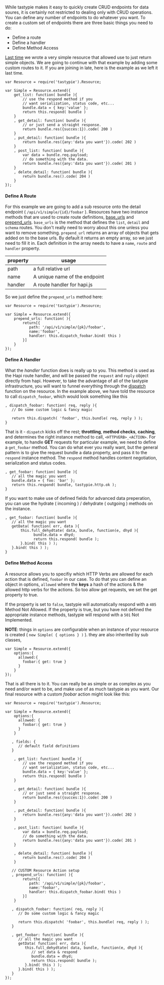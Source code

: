 While tastypie makes it easy to quickly create CRUD endpoints for data soures, it is certainly not restricted to dealing only with CRUD operations. You can define any number of endpoints to do whatever you want. To create a custom set of endpoints there are three basic things you need to do:


* Define a route
* Define a handler
* Define Method Access

[Last time](/2015/06/25/custom-api-resources-with-node-tastypie) we wrote a very simple resource that allowed use to just return simple objects. We are going to continue with that example by adding some custom routes to it. If you are joining in late, here is the example as we left it last time.

```
var Resource = require('tastypie').Resource; 
 
var Simple = Resource.extend({  
    get_list: function( bundle ){ 
        // use the respond method if you 
        // want serialization, status code, etc... 
        bundle.data = { key:'value' }; 
        return this.respond( bundle ) 
    } 
    , get_detail: function( bundle ){ 
        // or just send a straight response. 
        return bundle.res({succes:1}).code( 200 ) 
    } 
    , put_detail: function( bundle ){ 
        return bundle.res({any:'data you want'}).code( 202 ) 
    } 
    , post_list: function( bundle ){ 
        var data = bundle.req.payload; 
        // do something with the data. 
        return bundle.res({any:'data you want'}).code( 201 ) 
    } 
    , delete_detail: function( bundle ){ 
        return bundle.res().code( 204 ) 
    } 
});
```

#### Define A Route

For this example we are going to add a sub resource onto the detail endpoint ( `/api/v1/simple/{id}/foobar` ). Resources have two instance methods that are used to create route definitions, [base\_urls](https://github.com/esatterwhite/node-tastypie/blob/v0.4.4/lib/resource/index.js#L242) and [prepend\_urls](https://github.com/esatterwhite/node-tastypie/blob/v0.4.4/lib/resource/index.js#L715). `base_urls` is the method that defines the `list`, `detail` and `schema` routes. You don't really need to worry about this one unless you want to remove something. `prepend_url` returns an array of objects that gets added on to the base urls. By default it returns an empty array, so we just need to fill it in. Each definition in the array needs to have a `name`, `route` and `handler` property.
<table class="striped hoverable">
  <thead>
     <th>property</th><th>usage</th>
  </thead>
  <tbody>
     <tr>
        <td>path</td>
        <td>a full relative url</td>
     </tr>
     <tr>
        <td>name</td>
        <td>A unique name of the endpoint</td>
     </tr>
     <tr>
        <td>handler</td>
        <td>A route handler for hapi.js</td>
     </tr>
  </tbody>
</table>

So we just define the `prepend_urls` method here:

```
var Resource = require('tastypie').Resource; 
 
var Simple = Resource.extend({
    prepend_urls: function( ){
        return[{
           path: '/api/v1/simple/{pk}/foobar',
           name:'foobar',
           handler: this.dispatch_foobar.bind( this )
        }]
    }
});
```

#### Define A Handler

What the *handler* function does is really up to you. This method is used as the Hapi route handler, and will be passed the `request` and `reply` object directly from hapi. However, to take the advantage of all of the tastypie infrastructure, you will want to funnel everything through the [dispatch](https://github.com/esatterwhite/node-tastypie/blob/v0.4.4/lib/resource/index.js#L280) function on the resource. In the example above, we have told the resource to call `dispatch_foobar`, which would look something like this

```
, dispatch_foobar: function( req, reply ){
   // Do some custom logic & fancy magic

   return this.dispatch( 'foobar', this.bundle( req, reply ) );
}
```

That is it -  `dispatch` kicks off the rest; **throttling**, **method checks**, **caching**, and determines the right instance method to call, `<HTTPVERB>_<ACTION>`. For example, to handle **GET** requests for particular example, we need to define a `get_foobar` method. You can do what ever you really want, but the general pattern is to give the request bundle a data property, and pass it to the `respond` instance method. The `respond` method handles content negotiation, serialization and status codes.

```
, get_foobar: function( bundle ){
   // all the magic you want
   bundle.data = { foo: 'bar' };
   return this.respond( bundle, tastypie.http.ok );
}
```  

If you want to make use of defined fields for advanced data preperation, you can use the hydrate ( incoming ) / dehydrate ( outgoing ) methods on the instance. 

```
, get_foobar: function( bundle ){
   // all the magic you want
   getData( function( err, data ){
       this.full_dehydtate( data, bundle, function(e, dhyd ){
             bundle.data = dhyd;
             return this.respond( bundle );
       }.bind( this ) );
   }.bind( this ) );
}
```  

#### Define Method Access

A resource allows you to specifiy which HTTP Verbs are allowed for each action that is defined, `foobar` in our case. To do that you can define an object in options, `allowed` where the **keys** a hash of the actions & the allowed http verbs for the actions. So too allow get requests, we set the get property to true.

If the property is set to `false`, tastypie will automatically respond with a `405` Method Not Allowed. If the property is true, but you have not defined the appropriate instance methods, tastypie will respond with a `501` Not Implemented.

**NOTE**: things in `options` are configurable when an instance of your resource is created ( `new Simple( { options } )` ). they are also inherited by sub classes, 

```
var Simple = Resource.extend({
    options:{
      allowed:{ 
        foobar:{ get: true }
      }
    }
});
```

That is all there is to it. You can really be as simple or as complex as you need and/or want to be, and make use of as much tastypie as you want. Our final resource with a custom *foobar* action might look like this:

```
var Resource = require('tastypie').Resource; 
 
var Simple = Resource.extend({
    options:{
      allowed: {
        foobar:{ get: true }
      }
    }

   , fields: {
      // default field definitions
   }

    , get_list: function( bundle ){ 
        // use the respond method if you 
        // want serialization, status code, etc... 
        bundle.data = { key:'value' }; 
        return this.respond( bundle ) 
    } 

    , get_detail: function( bundle ){ 
        // or just send a straight response. 
        return bundle.res({succes:1}).code( 200 ) 
    } 

    , put_detail: function( bundle ){ 
        return bundle.res({any:'data you want'}).code( 202 ) 
    } 

    , post_list: function( bundle ){ 
        var data = bundle.req.payload; 
        // do something with the data. 
        return bundle.res({any:'data you want'}).code( 201 ) 
    } 

    , delete_detail: function( bundle ){ 
        return bundle.res().code( 204 ) 
    }

   // CUSTOM Resource Action setup
   , prepend_urls: function( ){
        return[{
           path: '/api/v1/simple/{pk}/foobar',
           name:'foobar',
           handler: this.dispatch_foobar.bind( this )
        }]
    }

   , dispatch_foobar: function( req, reply ){
      // Do some custom logic & fancy magic

      return this.dispatch( 'foobar', this.bundle( req, reply ) );
   }

   , get_foobar: function( bundle ){
      // all the magic you want
      getData( function( err, data ){
         this.full_dehydtate( data, bundle, function(e, dhyd ){
            // set data & respond
            bundle.data = dhyd;
            return this.respond( bundle );
         }.bind( this ) );
      }.bind( this ) );
   }
});
```

